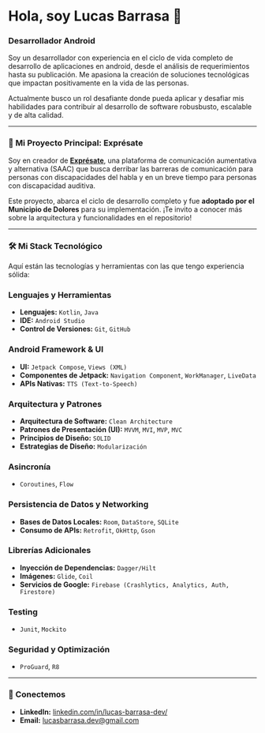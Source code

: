 # Hola, soy Lucas Barrasa 👋

### Desarrollador Android

Soy un desarrollador con experiencia en el ciclo de vida completo de desarrollo de aplicaciones en android, desde el análisis de requerimientos hasta su publicación. Me apasiona la creación de soluciones tecnológicas que impactan positivamente en la vida de las personas.

Actualmente busco un rol desafiante donde pueda aplicar y desafiar mis habilidades para contribuir al desarrollo de software robusbusto, escalable y de alta calidad.

---

### 🚀 Mi Proyecto Principal: Exprésate

Soy en creador de **[Exprésate](https://github.com/LucasBarrasa/Expresate)**, una plataforma de comunicación aumentativa y alternativa (SAAC) que busca derribar las barreras de comunicación para personas con discapacidades del habla y en un breve tiempo para personas con discapacidad auditiva.

Este proyecto,  abarca el ciclo de desarrollo completo y fue **adoptado por el Municipio de Dolores** para su implementación. ¡Te invito a conocer más sobre la arquitectura y funcionalidades en el repositorio!

---

### 🛠️ Mi Stack Tecnológico

Aquí están las tecnologías y herramientas con las que tengo experiencia sólida:

### **Lenguajes y Herramientas**
* **Lenguajes:** `Kotlin`, `Java`
* **IDE:** `Android Studio`
* **Control de Versiones:** `Git`, `GitHub`

### **Android Framework & UI**
* **UI:** `Jetpack Compose`, `Views (XML)`
* **Componentes de Jetpack:** `Navigation Component`, `WorkManager`, `LiveData`
* **APIs Nativas:** `TTS (Text-to-Speech)`

### **Arquitectura y Patrones**
* **Arquitectura de Software:** `Clean Architecture`
* **Patrones de Presentación (UI):** `MVVM`, `MVI`, `MVP`, `MVC`
* **Principios de Diseño:** `SOLID`
* **Estrategias de Diseño:** `Modularización`

### **Asincronía**
* `Coroutines`, `Flow`

### **Persistencia de Datos y Networking**
* **Bases de Datos Locales:** `Room`, `DataStore`, `SQLite`
* **Consumo de APIs:** `Retrofit`, `OkHttp`, `Gson`

### **Librerías Adicionales**
* **Inyección de Dependencias:** `Dagger/Hilt`
* **Imágenes:** `Glide`, `Coil`
* **Servicios de Google:** `Firebase (Crashlytics, Analytics, Auth, Firestore)`

### **Testing**
* `Junit`, `Mockito`

### **Seguridad y Optimización**
* `ProGuard`, `R8`

---

### 🤝 Conectemos

* **LinkedIn:** [linkedin.com/in/lucas-barrasa-dev/](https://linkedin.com/in/lucas-barrasa-dev/)
* **Email:** [lucasbarrasa.dev@gmail.com](mailto:lucasbarrasa.dev@gmail.com)
